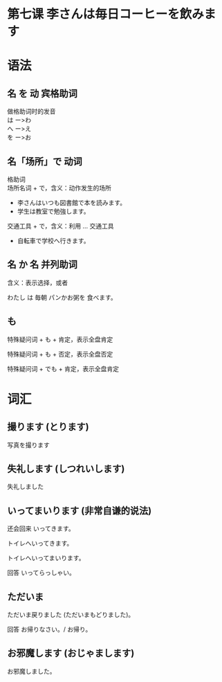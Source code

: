 # 第七课 李さんは毎日コーヒーを飲みます
# 语法

##  名 を 动  宾格助词
做格助词时的发音  
は ー>わ  
へ ー>え  
を ー>お
## 名「场所」で 动词
格助词  
场所名词 + で，含义：动作发生的场所

* 李さんはいつも図書館で本を読みます。
* 学生は教室で勉強します。  

交通工具 + で，含义：利用 ... 交通工具

* 自転車で学校へ行きます。

## 名 か 名 并列助词
含义：表示选择，或者

わたし は 毎朝 パンかお粥を 食べます。
## も
特殊疑问词 + も + 肯定，表示全盘肯定

特殊疑问词 + も + 否定，表示全盘否定

特殊疑问词 + でも + 肯定，表示全盘肯定
# 词汇
## 撮ります (とります)

写真を撮ります 

## 失礼します (しつれいします)

失礼しました

## いってまいります (非常自谦的说法)
还会回来
いってきます。

トイレへいってきます。

トイレへいってまいります。

回答 いってらっしゃい。

## ただいま
ただいま戻りました (ただいまもどりました)。

回答 お帰りなさい。/ お帰り。

## お邪魔します (おじゃまします)
お邪魔しました。
